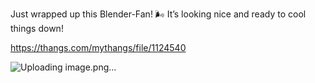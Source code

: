 Just wrapped up this Blender-Fan! 🌬️ It’s looking nice and ready to cool things down!

https://thangs.com/mythangs/file/1124540

![Uploading image.png…]()
